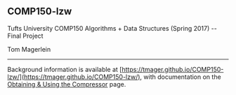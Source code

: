 ## COMP150-lzw
Tufts University COMP150 Algorithms + Data Structures (Spring 2017) -- Final Project

Tom Magerlein

---

Background information is available at
[https://tmager.github.io/COMP150-lzw/](https://tmager.github.io/COMP150-lzw/),
with documentation on the
[Obtaining & Using the Compressor](https://tmager.github.io/COMP150-lzw/source.html)
page.
